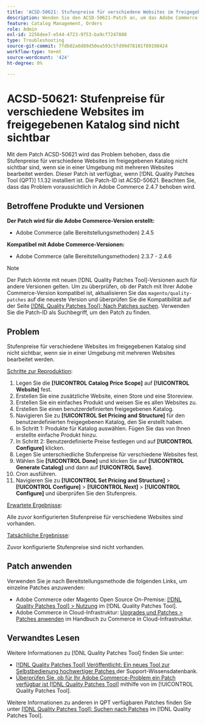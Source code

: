 ```yaml
---
title: 'ACSD-50621: Stufenpreise für verschiedene Websites im freigegebenen Katalog sind nicht sichtbar'
description: Wenden Sie den ACSD-50621-Patch an, um das Adobe Commerce-Problem zu beheben, bei dem die Stufenpreise für verschiedene Websites im freigegebenen Katalog nicht sichtbar sind, wenn Sie sie in einer Umgebung mit mehreren Websites bearbeiten.
feature: Catalog Management, Orders
role: Admin
exl-id: 2256dee7-e544-4723-9753-ba9cf7247880
type: Troubleshooting
source-git-commit: 7fdb02a6d89d50ea593c5fd99d78101f89198424
workflow-type: tm+mt
source-wordcount: '424'
ht-degree: 0%

---
```


# ACSD-50621: Stufenpreise für verschiedene Websites im freigegebenen Katalog sind nicht sichtbar

Mit dem Patch ACSD-50621 wird das Problem behoben, dass die Stufenpreise für verschiedene Websites im freigegebenen Katalog nicht sichtbar sind, wenn sie in einer Umgebung mit mehreren Websites bearbeitet werden. Dieser Patch ist verfügbar, wenn [!DNL Quality Patches Tool (QPT)] 1.1.32 installiert ist. Die Patch-ID ist ACSD-50621. Beachten Sie, dass das Problem voraussichtlich in Adobe Commerce 2.4.7 behoben wird.

## Betroffene Produkte und Versionen

**Der Patch wird für die Adobe Commerce-Version erstellt:**

* Adobe Commerce (alle Bereitstellungsmethoden) 2.4.5

**Kompatibel mit Adobe Commerce-Versionen:**

* Adobe Commerce (alle Bereitstellungsmethoden) 2.3.7 - 2.4.6

>[!NOTE]
>
>Der Patch könnte mit neuen [!DNL Quality Patches Tool]-Versionen auch für andere Versionen gelten. Um zu überprüfen, ob der Patch mit Ihrer Adobe Commerce-Version kompatibel ist, aktualisieren Sie das `magento/quality-patches` auf die neueste Version und überprüfen Sie die Kompatibilität auf der Seite [[!DNL Quality Patches Tool]: Nach Patches suchen](https://experienceleague.adobe.com/tools/commerce-quality-patches/index.html). Verwenden Sie die Patch-ID als Suchbegriff, um den Patch zu finden.

## Problem

Stufenpreise für verschiedene Websites im freigegebenen Katalog sind nicht sichtbar, wenn sie in einer Umgebung mit mehreren Websites bearbeitet werden.

<u>Schritte zur Reproduktion</u>:

1. Legen Sie die **[!UICONTROL Catalog Price Scope]** auf **[!UICONTROL Website]** fest.
1. Erstellen Sie eine zusätzliche Website, einen Store und eine Storeview.
1. Erstellen Sie ein einfaches Produkt und weisen Sie es allen Websites zu.
1. Erstellen Sie einen benutzerdefinierten freigegebenen Katalog.
1. Navigieren Sie zu **[!UICONTROL Set Pricing and Structure]** für den benutzerdefinierten freigegebenen Katalog, den Sie erstellt haben.
1. In Schritt 1: Produkte für Katalog auswählen. Fügen Sie das von Ihnen erstellte einfache Produkt hinzu.
1. In Schritt 2: Benutzerdefinierte Preise festlegen und auf **[!UICONTROL Configure]** klicken.
1. Legen Sie unterschiedliche Stufenpreise für verschiedene Websites fest.
1. Wählen Sie **[!UICONTROL Done]** und klicken Sie auf **[!UICONTROL Generate Catalog]** und dann auf **[!UICONTROL Save]**.
1. Cron ausführen.
1. Navigieren Sie zu **[!UICONTROL Set Pricing and Structure]** > **[!UICONTROL Configure]** > **[!UICONTROL Next]** > **[!UICONTROL Configure]** und überprüfen Sie den Stufenpreis.

<u>Erwartete Ergebnisse</u>:

Alle zuvor konfigurierten Stufenpreise für verschiedene Websites sind vorhanden.

<u>Tatsächliche Ergebnisse</u>:

Zuvor konfigurierte Stufenpreise sind nicht vorhanden.

## Patch anwenden

Verwenden Sie je nach Bereitstellungsmethode die folgenden Links, um einzelne Patches anzuwenden:

* Adobe Commerce oder Magento Open Source On-Premise: [[!DNL Quality Patches Tool] > Nutzung](/help/tools/quality-patches-tool/usage.md) im [!DNL Quality Patches Tool].
* Adobe Commerce in Cloud-Infrastruktur: [Upgrades und Patches > Patches anwenden](https://experienceleague.adobe.com/docs/commerce-cloud-service/user-guide/develop/upgrade/apply-patches.html) im Handbuch zu Commerce in Cloud-Infrastruktur.

## Verwandtes Lesen

Weitere Informationen zu [!DNL Quality Patches Tool] finden Sie unter:

* [[!DNL Quality Patches Tool] Veröffentlicht: Ein neues Tool zur Selbstbedienung hochwertiger Patches ](https://experienceleague.adobe.com/en/docs/commerce-operations/tools/quality-patches-tool/quality-patches-tool-to-self-serve-quality-patches) der Support-Wissensdatenbank.
* [Überprüfen Sie, ob für Ihr Adobe Commerce-Problem ein Patch verfügbar ist [!DNL Quality Patches Tool]](/help/tools/quality-patches-tool/patches-available-in-qpt/check-patch-for-magento-issue-with-magento-quality-patches.md) mithilfe von im [!UICONTROL Quality Patches Tool].


Weitere Informationen zu anderen in QPT verfügbaren Patches finden Sie unter [[!DNL Quality Patches Tool]: Suchen nach Patches](https://experienceleague.adobe.com/tools/commerce-quality-patches/index.html) im [!DNL Quality Patches Tool].

